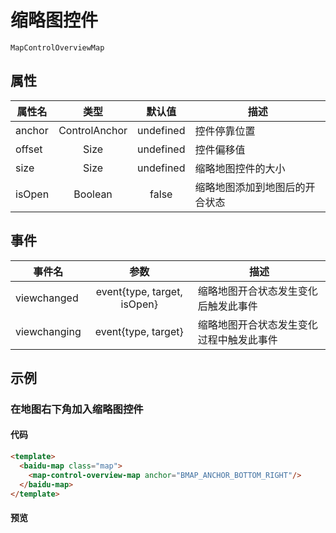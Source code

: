 # 缩略图控件

`MapControlOverviewMap`

## 属性

|属性名|类型|默认值|描述|
|------|:---:|:---:|----|
|anchor|ControlAnchor|undefined|控件停靠位置|
|offset|Size|undefined|控件偏移值|
|size|Size|undefined|缩略地图控件的大小|
|isOpen|Boolean|false|缩略地图添加到地图后的开合状态|

## 事件
|事件名|参数|描述|
|------|:---:|----|
|viewchanged|event{type, target, isOpen}|缩略地图开合状态发生变化后触发此事件|
|viewchanging|event{type, target}|缩略地图开合状态发生变化过程中触发此事件|

## 示例

### 在地图右下角加入缩略图控件

#### 代码

```html
<template>
  <baidu-map class="map">
    <map-control-overview-map anchor="BMAP_ANCHOR_BOTTOM_RIGHT"/>
  </baidu-map>
</template>
```

#### 预览
<doc-preview>
  <baidu-map slot="map" class="map">
    <map-control-overview-map anchor="BMAP_ANCHOR_BOTTOM_RIGHT"/>
  </baidu-map>
</doc-preview>